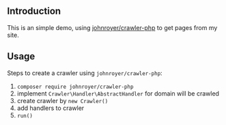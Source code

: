 ## Introduction

This is an simple demo, using [johnroyer/crawler-php](https://github.com/johnroyer/crawler-php) to get pages from my site.


## Usage

Steps to create a crawler using `johnroyer/crawler-php`:

1. `composer require johnroyer/crawler-php`
1. implement `Crawler\Handler\AbstractHandler` for domain will be crawled
1. create crawler by `new Crawler()`
1. add handlers to crawler
1. `run()`
